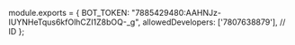 module.exports = {
  BOT_TOKEN: "7885429480:AAHNJz-IUYNHeTqus6kfOlhCZI1Z8bOQ-_g",
    allowedDevelopers: ['7807638879'], // ID
};

